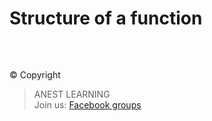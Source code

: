 # Structure of a function

<br />


##  

© Copyright
> ANEST LEARNING  
> Join us: [Facebook groups](https://www.facebook.com/groups/anest.learning/)
